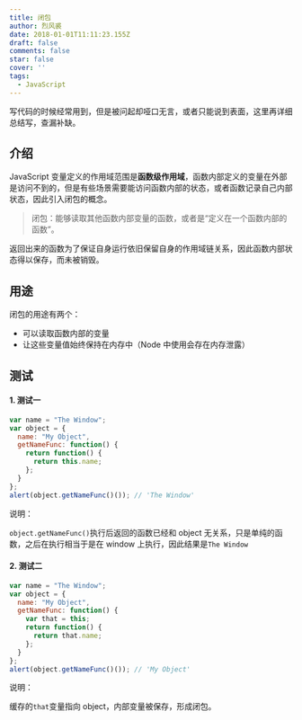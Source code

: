 ```yaml
---
title: 闭包
author: 烈风裘
date: 2018-01-01T11:11:23.155Z
draft: false
comments: false
star: false
cover: ''
tags: 
  - JavaScript
---
```


写代码的时候经常用到，但是被问起却哑口无言，或者只能说到表面，这里再详细总结写，查漏补缺。

## 介绍

JavaScript 变量定义的作用域范围是**函数级作用域**，函数内部定义的变量在外部是访问不到的，但是有些场景需要能访问函数内部的状态，或者函数记录自己内部状态，因此引入闭包的概念。

> 闭包：能够读取其他函数内部变量的函数，或者是“定义在一个函数内部的函数”。

返回出来的函数为了保证自身运行依旧保留自身的作用域链关系，因此函数内部状态得以保存，而未被销毁。

## 用途

闭包的用途有两个：

* 可以读取函数内部的变量
* 让这些变量值始终保持在内存中（Node 中使用会存在内存泄露）

## 测试

#### 1. 测试一

```js
var name = "The Window";
var object = {
  name: "My Object",
  getNameFunc: function() {
    return function() {
      return this.name;
    };
  }
};
alert(object.getNameFunc()()); // 'The Window'
```

说明：

`object.getNameFunc()`执行后返回的函数已经和 object 无关系，只是单纯的函数，之后在执行相当于是在 window 上执行，因此结果是`The Window`

#### 2. 测试二

```js
var name = "The Window";
var object = {
  name: "My Object",
  getNameFunc: function() {
    var that = this;
    return function() {
      return that.name;
    };
  }
};
alert(object.getNameFunc()()); // 'My Object'
```

说明：

缓存的`that`变量指向 object，内部变量被保存，形成闭包。

